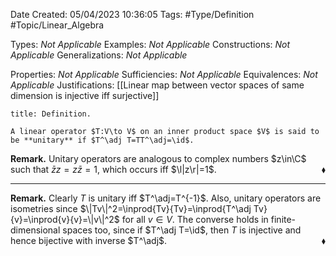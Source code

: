 <div class="topSpace"></div>

Date Created: 05/04/2023 10:36:05
Tags: #Type/Definition #Topic/Linear_Algebra

Types: _Not Applicable_
Examples: _Not Applicable_
Constructions: _Not Applicable_
Generalizations: _Not Applicable_

Properties: _Not Applicable_
Sufficiencies: _Not Applicable_
Equivalences: _Not Applicable_
Justifications: [[Linear map between vector spaces of same dimension is injective iff surjective]]

``` ad-Definition
title: Definition.

A linear operator $T:V\to V$ on an inner product space $V$ is said to be **unitary** if $T^\adj T=TT^\adj=\id$.

```

<b>Remark.</b> Unitary operators are analogous to complex numbers $z\in\C$ such that $\bar{z}z=z\bar{z}=1$, which occurs iff $\l|z\r|=1$.<span style="float:right;">$\blacklozenge$</span>

---

<b>Remark.</b> Clearly $T$ is unitary iff $T^\adj=T^{-1}$. Also, unitary operators are isometries since $\|Tv\|^2=\inprod{Tv}{Tv}=\inprod{T^\adj Tv}{v}=\inprod{v}{v}=\|v\|^2$ for all $v\in V$. The converse holds in finite-dimensional spaces too, since if $T^\adj T=\id$, then $T$ is injective and hence bijective with inverse $T^\adj$.<span style="float:right;">$\blacklozenge$</span>
